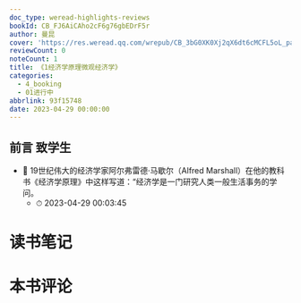 ```yaml
---
doc_type: weread-highlights-reviews
bookId: CB_FJ6AiCAho2cF6g76gbEDrF5r
author: 曼昆
cover: 'https://res.weread.qq.com/wrepub/CB_3bG0XK0Xj2qX6dt6cMCFL5oL_parsecover'
reviewCount: 0
noteCount: 1
title: 《1经济学原理微观经济学》
categories:
  - 4_booking
  - 01进行中
abbrlink: 93f15748
date: 2023-04-29 00:00:00
---
```



## 前言 致学生


- 📌 19世纪伟大的经济学家阿尔弗雷德·马歇尔（Alfred Marshall）在他的教科书《经济学原理》中这样写道：“经济学是一门研究人类一般生活事务的学问。 
    - ⏱ 2023-04-29 00:03:45 

# 读书笔记


# 本书评论
